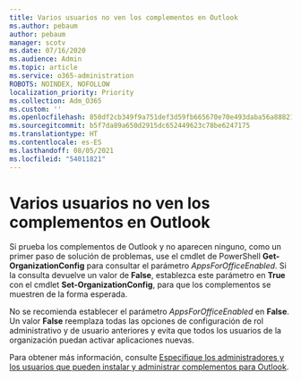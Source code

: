 ```yaml
---
title: Varios usuarios no ven los complementos en Outlook
ms.author: pebaum
author: pebaum
manager: scotv
ms.date: 07/16/2020
ms.audience: Admin
ms.topic: article
ms.service: o365-administration
ROBOTS: NOINDEX, NOFOLLOW
localization_priority: Priority
ms.collection: Adm_O365
ms.custom: ''
ms.openlocfilehash: 850df2cb349f9a751def3d59fb665670e70e493daba56a88821afcef9c48ffa8
ms.sourcegitcommit: b5f7da89a650d2915dc652449623c78be6247175
ms.translationtype: HT
ms.contentlocale: es-ES
ms.lasthandoff: 08/05/2021
ms.locfileid: "54011821"
---
```

# <a name="multiple-users-not-seeing-add-ins-in-outlook"></a>Varios usuarios no ven los complementos en Outlook

Si prueba los complementos de Outlook y no aparecen ninguno, como un primer paso de solución de problemas, use el cmdlet de PowerShell **Get-OrganizationConfig** para consultar el parámetro _AppsForOfficeEnabled_. Si la consulta devuelve un valor de **False**, establezca este parámetro en **True** con el cmdlet **Set-OrganizationConfig**, para que los complementos se muestren de la forma esperada.

No se recomienda establecer el parámetro _AppsForOfficeEnabled_ en **False**. Un valor **False** reemplaza todas las opciones de configuración de rol administrativo y de usuario anteriores y evita que todos los usuarios de la organización puedan activar aplicaciones nuevas.

Para obtener más información, consulte [Especifique los administradores y los usuarios que pueden instalar y administrar complementos para Outlook](https://docs.microsoft.com/exchange/clients-and-mobile-in-exchange-online/add-ins-for-outlook/specify-who-can-install-and-manage-add-ins#user-roles).